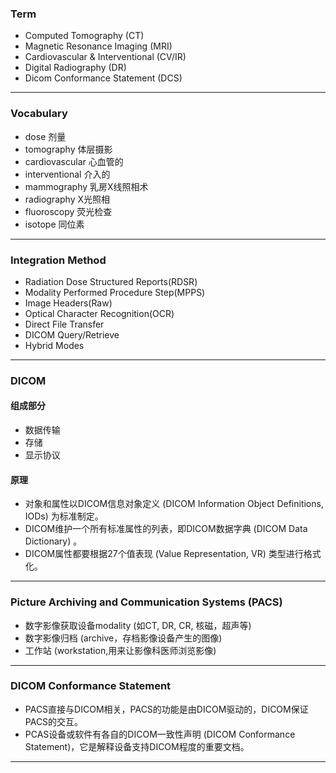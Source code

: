 
### Term
* Computed Tomography (CT)
* Magnetic Resonance Imaging (MRI)
* Cardiovascular & Interventional (CV/IR)
* Digital Radiography (DR)
* Dicom Conformance Statement (DCS)
***

### Vocabulary
* dose 剂量
* tomography 体层摄影
* cardiovascular 心血管的
* interventional 介入的
* mammography 乳房X线照相术
* radiography X光照相
* fluoroscopy 荧光检查
* isotope 同位素
***

### Integration Method
* Radiation Dose Structured Reports(RDSR)
* Modality Performed Procedure Step(MPPS)
* Image Headers(Raw)
* Optical Character Recognition(OCR)
* Direct File Transfer
* DICOM Query/Retrieve
* Hybrid Modes
***

### DICOM
#### 组成部分
* 数据传输
* 存储
* 显示协议

#### 原理
* 对象和属性以DICOM信息对象定义 (DICOM Information Object Definitions, IODs) 为标准制定。
* DICOM维护一个所有标准属性的列表，即DICOM数据字典 (DICOM Data Dictionary) 。
* DICOM属性都要根据27个值表现 (Value Representation, VR) 类型进行格式化。
***

### Picture Archiving and Communication Systems (PACS)
* 数字影像获取设备modality (如CT, DR, CR, 核磁，超声等)
* 数字影像归档 (archive，存档影像设备产生的图像)
* 工作站 (workstation,用来让影像科医师浏览影像)
***

### DICOM Conformance Statement
* PACS直接与DICOM相关，PACS的功能是由DICOM驱动的，DICOM保证PACS的交互。
* PCAS设备或软件有各自的DICOM一致性声明 (DICOM Conformance Statement)，它是解释设备支持DICOM程度的重要文档。
***
